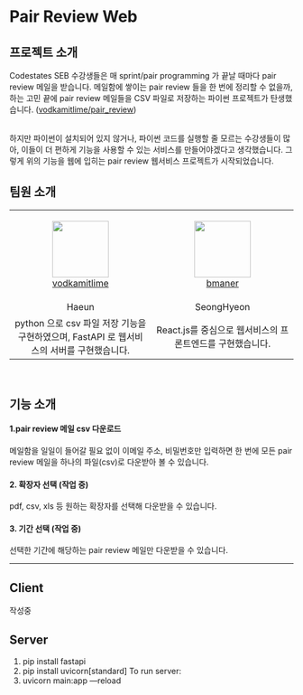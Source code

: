 # Pair Review Web

## 프로젝트 소개
Codestates SEB 수강생들은 매 sprint/pair programming 가 끝날 때마다 pair review 메일을 받습니다. 메일함에 쌓이는 pair review 들을 한 번에 정리할 수 없을까, 하는 고민 끝에 pair review 메일들을 CSV 파일로 저장하는 파이썬 프로젝트가 탄생했습니다. ([vodkamitlime/pair_review](https://github.com/vodkamitlime/pair_review))

<br />
하지만 파이썬이 설치되어 있지 않거나, 파이썬 코드를 실행할 줄 모르는 수강생들이 많아, 이들이 더 편하게 기능을 사용할 수 있는 서비스를 만들어야겠다고 생각했습니다. 그렇게 위의 기능을 웹에 입히는 pair review 웹서비스 프로젝트가 시작되었습니다. 
<br />

## 팀원 소개
<table>
    <tr>
        <td align="center" width="300px" height="160px">
            <a href="https://github.com/vodkamitlime"><img height="100px" width="100px" src="https://avatars.githubusercontent.com/u/75682050?s=460&u=0988d14e9abb4f0105746182fca76a3c1e61de53&v=4" /></a>
            <br />
            <a href="https://github.com/vodkamitlime">vodkamitlime</a>
        </td>
        <td align="center" width="300px" height="160px">
            <a href="https://github.com/bmaner"><img height="100px" width="100px" src="https://avatars.githubusercontent.com/u/78008369?v=4" /></a>
            <br />
            <a href="https://github.com/bmaner">bmaner</a>
        </td>
    </tr>
    <tr>
		<td align="center">
			<a>Haeun</a>
		</td>
	    <td align="center">
	        <a>SeongHyeon</a>
	    </td>
    </tr>
    <tr>
		<td align="center">
			<a>python 으로 csv 파일 저장 기능을 구현하였으며, FastAPI 로 웹서비스의 서버를 구현했습니다.</a>
		</td>
	    <td align="center">
	        <a>React.js를 중심으로 웹서비스의 프론트엔드를 구현했습니다.</a>
	    </td>
    </tr>
</table>
<br />

## 기능 소개
#### 1.pair review 메일 csv 다운로드
메일함을 일일이 들어갈 필요 없이 이메일 주소, 비밀번호만 입력하면 한 번에 모든 pair review 메일을 하나의 파일(csv)로 다운받아 볼 수 있습니다.
<br />

#### 2. 확장자 선택 (작업 중) 
pdf, csv, xls 등 원하는 확장자를 선택해 다운받을 수 있습니다.
<br />

#### 3. 기간 선택 (작업 중)
선택한 기간에 해당하는 pair review 메일만 다운받을 수 있습니다.
<br />

-----------

## Client
작성중

## Server
1. pip install fastapi
2. pip install uvicorn[standard]
To run server:
3. uvicorn main:app —reload
